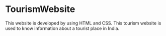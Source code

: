 # TourismWebsite
This website is developed by using HTML and CSS. This tourism website is used to know information about a tourist place in India.
